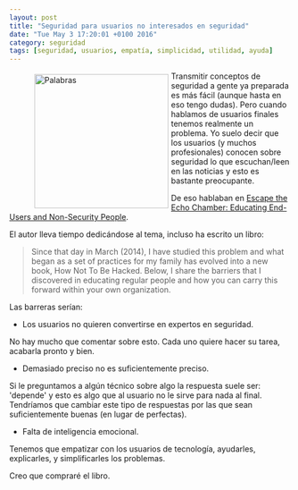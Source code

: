 ```yaml
---
layout: post
title: "Seguridad para usuarios no interesados en seguridad"
date: "Tue May 3 17:20:01 +0100 2016"
category: seguridad
tags: [seguridad, usuarios, empatía, simplicidad, utilidad, ayuda]
---
```






<a href="https://www.flickr.com/photos/fernand0/24617628099" title="Palabras"><figure><img src="https://c2.staticflickr.com/2/1719/24617628099_07a6021602_m.jpg" width="240"  alt="Palabras" style="float:left; margin:5px"></figure></a>
Transmitir conceptos de seguridad a gente ya preparada es más fácil (aunque hasta en eso tengo dudas). Pero cuando hablamos de usuarios finales tenemos realmente un problema.
Yo suelo decir que los usuarios (y muchos profesionales) conocen sobre seguridad lo que escuchan/leen en las noticias y esto es bastante preocupante.

De eso hablaban en [Escape the Echo Chamber: Educating End-Users and Non-Security People](http://www.tripwire.com/state-of-security/security-awareness/escape-the-echo-chamber-educating-end-users-and-non-security-people/).

El autor lleva tiempo dedicándose al tema, incluso ha escrito un libro:

> Since that day in March (2014), I have studied this problem and what began as a set of practices for my family has evolved into a new book, How Not To Be Hacked. Below, I share the barriers that I discovered in educating regular people and how you can carry this forward within your own organization. 

Las barreras serían:

* Los usuarios no quieren convertirse en expertos en seguridad.

No hay mucho que comentar sobre esto. Cada uno quiere hacer su tarea, acabarla pronto y bien. 

* Demasiado preciso no es suficientemente preciso.

Si le preguntamos a algún técnico sobre algo la respuesta suele ser: 'depende' y esto es algo que al usuario no le sirve para nada al final. Tendríamos que cambiar este tipo de respuestas por las que sean suficientemente buenas (en lugar de perfectas).

* Falta de inteligencia emocional.

Tenemos que empatizar con los usuarios de tecnología, ayudarles, explicarles, y simplificarles los problemas.

Creo que compraré el libro.
